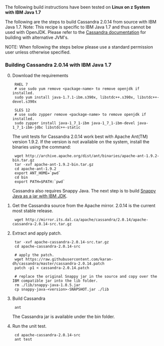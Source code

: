 The following build instructions have been tested on **Linux on z System with IBM Java 1.7**

The following are the steps to build Cassandra 2.0.14 from source with IBM Java 1.7.
Note: This recipe is specific to IBM Java 1.7 and thus cannot be used with OpenJDK.
Please refer to the [Cassandra documentation](http://wiki.apache.org/cassandra/GettingStarted) for building with alternative JVM's.

NOTE: When following the steps below please use a standard permission user unless otherwise specified.

### Building Cassandra 2.0.14 with IBM Java 1.7

0. Download the requirements

        RHEL 7
        # use sudo yum remove <package-name> to remove openjdk if installed.
        sudo yum install java-1.7.1-ibm.s390x, libstdc++.s390x, libstdc++-devel.s390x

        SLES 12
        # use sudo zypper remove <package-name> to remove openjdk if installed.
        sudo zypper install java-1_7_1-ibm java-1_7_1-ibm-devel java-1_7_1-ibm-jdbc libstdc++-static

    The unit tests for Cassandra 2.0.14 work best with Apache Ant(TM) version 1.9.2.
    If the version is not available on the system, install the binaries using the command:

        wget http://archive.apache.org/dist/ant/binaries/apache-ant-1.9.2-bin.tar.gz
        tar -xvf apache-ant-1.9.2-bin.tar.gz
        cd apache-ant-1.9.2
        export ANT_HOME=`pwd`
        cd bin
        export PATH=$PATH:`pwd`

    Cassandra also requires Snappy Java. The next step is to build [Snappy Java as a jar with IBM JDK](https://github.com/linux-on-ibm-z/docs/wiki/Building-Snappy-Java).

1. Get the Cassandra source from the Apache mirror. 2.0.14 is the current most stable release.

        wget http://mirror.its.dal.ca/apache/cassandra/2.0.14/apache-cassandra-2.0.14-src.tar.gz

2. Extract and apply patch.

        tar -xvf apache-cassandra-2.0.14-src.tar.gz
        cd apache-cassandra-2.0.14-src

        # apply the patch.
        wget https://raw.githubusercontent.com/karan-dh/cassandra/master/cassandra-2.0.14.patch
        patch -p1 < cassandra-2.0.14.patch
 
        # replace the original Snappy jar in the source and copy over the IBM compatible jar into the lib folder.
        rm ./lib/snappy-java-1.0.5.jar
        cp snappy-java-<version>-SNAPSHOT.jar ./lib

3. Build Cassandra

        ant

    The Cassandra jar is available under the bin folder.

4. Run the unit test.
 
        cd apache-cassandra-2.0.14-src
        ant test